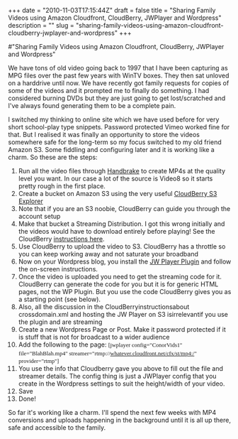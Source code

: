 +++
date = "2010-11-03T17:15:44Z"
draft = false
title = "Sharing Family Videos using Amazon Cloudfront, CloudBerry, JWPlayer and Wordpress"
description = ""
slug = "sharing-family-videos-using-amazon-cloudfront-cloudberry-jwplayer-and-wordpress"
+++

#"Sharing Family Videos using Amazon Cloudfront, CloudBerry, JWPlayer and Wordpress"


 We have tons of old video going back to 1997 that I have been capturing as MPG files over the past few years with WinTV boxes. They then sat unloved on a harddrive until now. We have recently got family requests for copies of some of the videos and it prompted me to finally do something. I had considered burning DVDs but they are just going to get lost/scratched and I&#39;ve always found generating them to be a complete pain. <p /><div>I switched my thinking to online site which we have used before for very short school-play type snippets. Password protected Vimeo worked fine for that. But I realised it was finally an opportunity to store the videos somewhere safe for the long-term so my focus switched to my old friend Amazon S3. Some fiddling and configuring later and it is working like a charm. So these are the steps:</div> <p /><div><ol><li>Run all the video files through <a href="http://handbrake.fr/">Handbrake</a> to create MP4s at the quality level you want. In our case a lot of the source is Video8 so it starts pretty rough in the first place.</li> <li>Create a bucket on Amazon S3 using the very useful <a href="http://cloudberrylab.com/">CloudBerry S3 Explorer</a></li><li>Note that if you are an S3 noobie, CloudBerry can guide you through the account setup</li><li>Make that bucket a Streaming Distribution. I got this wrong initially and the videos would have to download entirely before playing! See the CloudBerry <a href="http://blog.cloudberrylab.com/2009/12/how-to-configure-cloudfront-streaming.html">instructions here</a>.</li> <li>Use CloudBerry to upload the video to S3. CloudBerry has a throttle so you can keep working away and not saturate your broadband</li><li>Now on your Wordpress blog, you install the <a href="http://www.longtailvideo.com/addons/modules/148/JW-Player-Plugin-for-WordPress?q=">JW Player Plugin</a> and follow the on-screen instructions.</li> <li>Once the video is uploaded you need to get the streaming code for it. CloudBerry can generate the code for you but it is for generic HTML pages, not the WP Plugin. But you use the code CloudBerry gives you as a starting point (see below).</li> <li>Also, all the discussion in the CloudBerryinstructionsabout crossdomain.xml and hosting the JW Player on S3 isirrelevantif you use the plugin and are streaming</li><li>Create a new Wordpress Page or Post. Make it password protected if it is stuff that is not for broadcast to a wider audience</li> <li>Add the following to the page: <span style="font-family: Georgia, Times New Roman, Bitstream Charter, Times, serif; font-size: 13px; line-height: 19px;">[jwplayer config=&quot;ConorVids1&quot; file=&quot;BlahBlah.mp4&quot; streamer=&quot;rtmp://<a href="http://whatever.cloudfront.net/cfx/st/mp4:/">whatever.cloudfront.net/cfx/st/mp4:/</a>&quot; provider=&quot;rtmp&quot;]</span></li> <li><span style="font-family: Georgia, Times New Roman, Bitstream Charter, Times, serif; font-size: 13px; line-height: 19px;"></span>You use the info that Cloudberry gave you above to fill out the file and streamer details. The config thing is just a JWPlayer config that you create in the Wordpress settings to suit the height/width of your video.</li> <li>Save</li><li>Done!</li></ol>So far it&#39;s working like a charm. I&#39;ll spend the next few weeks with MP4 conversions and uploads happening in the background until it is all up there, safe and accessible to the family.</div> <div></div>
 